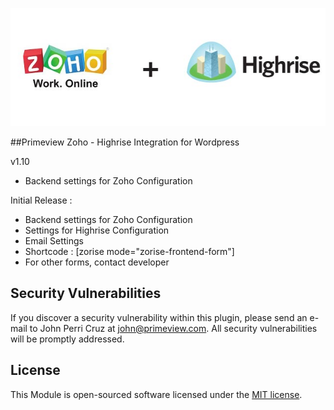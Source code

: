 <p align="left">
<img src="https://raw.githubusercontent.com/johnperricruz/zorise/master/zorise.jpg">
</p>

##Primeview Zoho - Highrise Integration for Wordpress

v1.10
- Backend settings for Zoho Configuration

Initial Release : 
- Backend settings for Zoho Configuration
- Settings for Highrise Configuration
- Email Settings
- Shortcode : [zorise mode="zorise-frontend-form"]
- For other forms, contact developer

## Security Vulnerabilities

If you discover a security vulnerability within this plugin, please send an e-mail to John Perri Cruz at john@primeview.com. All security vulnerabilities will be promptly addressed.

## License

This Module is open-sourced software licensed under the [MIT license](http://opensource.org/licenses/MIT).
